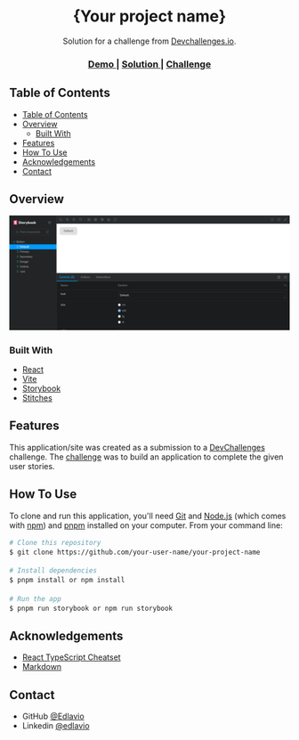 <!-- Please update value in the {}  -->

<h1 align="center">{Your project name}</h1>

<div align="center">
   Solution for a challenge from  <a href="http://devchallenges.io" target="_blank">Devchallenges.io</a>.
</div>

<div align="center">
  <h3>
    <a href="https://{your-demo-link.your-domain}">
      Demo
    </a>
    <span> | </span>
    <a href="https://{your-url-to-the-solution}">
      Solution
    </a>
    <span> | </span>
    <a href="https://devchallenges.io/challenges/ohgVTyJCbm5OZyTB2gNY">
      Challenge
    </a>
  </h3>
</div>

<!-- TABLE OF CONTENTS -->

## Table of Contents

- [Table of Contents](#table-of-contents)
- [Overview](#overview)
  - [Built With](#built-with)
- [Features](#features)
- [How To Use](#how-to-use)
- [Acknowledgements](#acknowledgements)
- [Contact](#contact)

<!-- OVERVIEW -->

## Overview

![screenshot](./public/image.png)

### Built With

<!-- This section should list any major frameworks that you built your project using. Here are a few examples.-->

- [React](https://reactjs.dev/)
- [Vite](https://vitejs.dev/)
- [Storybook](https://storybook.js.org/)
- [Stitches](https://stitches.dev/)

## Features

<!-- List the features of your application or follow the template. Don't share the figma file here :) -->

This application/site was created as a submission to a [DevChallenges](https://devchallenges.io/challenges) challenge. The [challenge](https://devchallenges.io/challenges/ohgVTyJCbm5OZyTB2gNY) was to build an application to complete the given user stories.

## How To Use

<!-- This is an example, please update according to your application -->

To clone and run this application, you'll need [Git](https://git-scm.com) and [Node.js](https://nodejs.org/en/download/) (which comes with [npm](http://npmjs.com)) and [pnpm](pnpm.io/) installed on your computer. From your command line:

```bash
# Clone this repository
$ git clone https://github.com/your-user-name/your-project-name

# Install dependencies
$ pnpm install or npm install

# Run the app
$ pnpm run storybook or npm run storybook
```

## Acknowledgements

<!-- This section should list any articles or add-ons/plugins that helps you to complete the project. This is optional but it will help you in the future. For exmpale -->

- [React TypeScript Cheatset](https://react-typescript-cheatsheet.netlify.app/)
- [Markdown](markdownguide.org/)

## Contact

- GitHub [@Edlavio](https://github.com/Edlavio)
- Linkedin [@edlavio](https://www.linkedin.com/in/edlavio/)